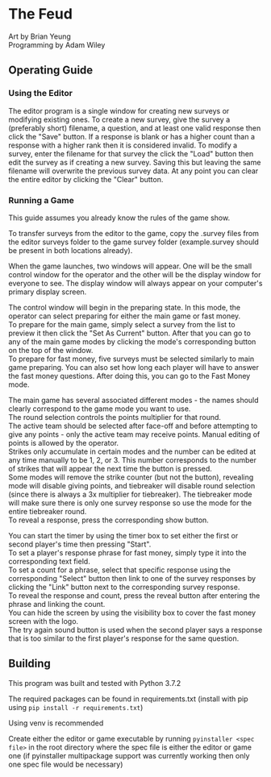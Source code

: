 # The Feud
Art by Brian Yeung\
Programming by Adam Wiley

## Operating Guide
### Using the Editor

The editor program is a single window for creating new surveys or modifying existing ones.
To create a new survey, give the survey a (preferably short) filename, a question, and at least one valid
response then click
the "Save" button.
If a response is blank or has a higher count than a response with a higher rank then it is considered invalid.
To modify a survey, enter the filename for that survey the click the "Load" button then edit the survey
as if creating a new survey. Saving this but leaving the same filename will overwrite the previous survey data.
At any point you can clear the entire editor by clicking the "Clear" button.

### Running a Game
This guide assumes you already know the rules of the game show.

To transfer surveys from the editor to the game, copy the .survey files from the editor surveys folder to the game
survey folder (example.survey should be present in both locations already).

When the game launches, two windows will appear. One will be the small control window for the operator and the other
will be the display window for everyone to see. The display window will always appear on your computer's primary
display screen.

The control window will begin in the preparing state. In this mode, the operator can select preparing for either the
main game or fast money. \
To prepare for the main game, simply select a survey from the list to preview it then click the "Set As Current"
button. After that you can go to any of the main game modes by clicking the mode's corresponding button
on the top of the window. \
To prepare for fast money, five surveys must be selected similarly to main game preparing. You can also set how
long each player will have to answer the fast money questions. After doing this, you can go to the Fast Money mode.

The main game has several associated different modes - the names should clearly correspond to the game mode you want
to use. \
The round selection controls the points multiplier for that round. \
The active team should be selected after face-off and before attempting to give any points - only the active team
may receive points. Manual editing of points is allowed by the operator. \
Strikes only accumulate in certain modes and the number can be edited at any time manually to be 1, 2, or 3. This
number corresponds to the number of strikes that will appear the next time the button is pressed.\
Some modes will remove the strike counter (but not the button), revealing mode will disable giving points, and
tiebreaker will disable round selection (since there is always a 3x multiplier for tiebreaker).
The tiebreaker mode will make sure there is only one survey response so use the mode for the
entire tiebreaker round. \
To reveal a response, press the corresponding show button.

You can start the timer by using the timer box to set either the first or second player's time then 
pressing "Start". \
To set a player's response phrase for fast money, simply type it into the corresponding text field. \
To set a count for a phrase, select that specific response using the corresponding "Select" button then link
to one of the survey responses by clicking the "Link" button next to the corresponding survey response. \
To reveal the response and count, press the reveal button after entering the phrase and linking the count. \
You can hide the screen by using the visibility box to cover the fast money screen with the logo. \
The try again sound button is used when the second player says a response that is too similar to the first 
player's response for the same question.

## Building

This program was built and tested with Python 3.7.2

The required packages can be found in requirements.txt (install with pip using `pip install -r requirements.txt`)

Using venv is recommended

Create either the editor or game executable by running `pyinstaller <spec file>` in the root directory
where the spec file is either the editor or game one (if pyinstaller multipackage support was currently working
then only one spec file would be necessary)

